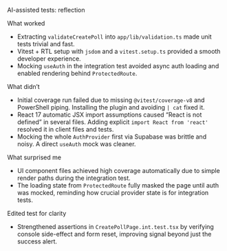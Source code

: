 AI-assisted tests: reflection

What worked
- Extracting `validateCreatePoll` into `app/lib/validation.ts` made unit tests trivial and fast.
- Vitest + RTL setup with `jsdom` and a `vitest.setup.ts` provided a smooth developer experience.
- Mocking `useAuth` in the integration test avoided async auth loading and enabled rendering behind `ProtectedRoute`.

What didn’t
- Initial coverage run failed due to missing `@vitest/coverage-v8` and PowerShell piping. Installing the plugin and avoiding `| cat` fixed it.
- React 17 automatic JSX import assumptions caused “React is not defined” in several files. Adding explicit `import React from 'react'` resolved it in client files and tests.
- Mocking the whole `AuthProvider` first via Supabase was brittle and noisy. A direct `useAuth` mock was cleaner.

What surprised me
- UI component files achieved high coverage automatically due to simple render paths during the integration test.
- The loading state from `ProtectedRoute` fully masked the page until auth was mocked, reminding how crucial provider state is for integration tests.

Edited test for clarity
- Strengthened assertions in `CreatePollPage.int.test.tsx` by verifying console side-effect and form reset, improving signal beyond just the success alert.





